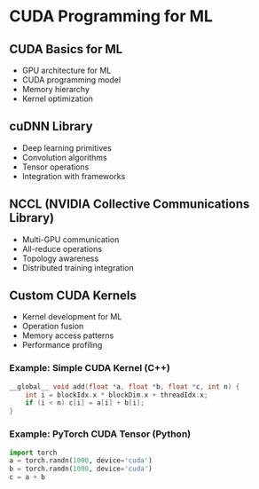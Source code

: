 # CUDA Programming for ML

## CUDA Basics for ML
- GPU architecture for ML
- CUDA programming model
- Memory hierarchy
- Kernel optimization

## cuDNN Library
- Deep learning primitives
- Convolution algorithms
- Tensor operations
- Integration with frameworks

## NCCL (NVIDIA Collective Communications Library)
- Multi-GPU communication
- All-reduce operations
- Topology awareness
- Distributed training integration

## Custom CUDA Kernels
- Kernel development for ML
- Operation fusion
- Memory access patterns
- Performance profiling


### Example: Simple CUDA Kernel (C++)
```cpp
__global__ void add(float *a, float *b, float *c, int n) {
    int i = blockIdx.x * blockDim.x + threadIdx.x;
    if (i < n) c[i] = a[i] + b[i];
}
```

### Example: PyTorch CUDA Tensor (Python)
```python
import torch
a = torch.randn(1000, device='cuda')
b = torch.randn(1000, device='cuda')
c = a + b
```
